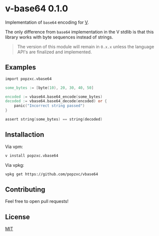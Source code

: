 # v-base64 0.1.0

Implementation of `base64` encoding for [V](https://vlang.io/).

The only difference from `base64` implementation in the V stdlib is that this library works
with byte sequences instead of strings.

> The version of this module will remain in `0.x.x` unless the language API's are finalized and implemented.

## Examples

```v
import popzxc.vbase64

some_bytes := [byte(10), 20, 30, 40, 50]

encoded := vbase64.base64_encode(some_bytes)
decoded := vbase64.base64_decode(encoded) or {
    panic("Incorrect string passed")
}

assert string(some_bytes) == string(decoded)
```

## Installaction

Via vpm:

```sh
v install popzxc.vbase64
```

Via vpkg:

```sh
vpkg get https://github.com/popzxc/vbase64
```

## Contributing

Feel free to open pull requests!

## License

[MIT](LICENSE)

